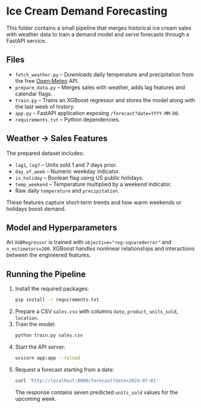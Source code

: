 # Ice Cream Demand Forecasting

This folder contains a small pipeline that merges historical ice cream sales with weather data to train a demand model and serve forecasts through a FastAPI service.

## Files

- `fetch_weather.py` – Downloads daily temperature and precipitation from the free [Open‑Meteo](https://open-meteo.com/) API.
- `prepare_data.py` – Merges sales with weather, adds lag features and calendar flags.
- `train.py` – Trains an XGBoost regressor and stores the model along with the last week of history.
- `app.py` – FastAPI application exposing `/forecast?date=YYYY-MM-DD`.
- `requirements.txt` – Python dependencies.

## Weather → Sales Features

The prepared dataset includes:

- `lag1`, `lag7` – Units sold 1 and 7 days prior.
- `day_of_week` – Numeric weekday indicator.
- `is_holiday` – Boolean flag using US public holidays.
- `temp_weekend` – Temperature multiplied by a weekend indicator.
- Raw daily `temperature` and `precipitation`.

These features capture short‑term trends and how warm weekends or holidays boost demand.

## Model and Hyperparameters

An `XGBRegressor` is trained with `objective="reg:squarederror"` and `n_estimators=200`. XGBoost handles nonlinear relationships and interactions between the engineered features.

## Running the Pipeline

1. Install the required packages:
   ```bash
   pip install -r requirements.txt
   ```
2. Prepare a CSV `sales.csv` with columns `date`, `product`, `units_sold`, `location`.
3. Train the model:
   ```bash
   python train.py sales.csv
   ```
4. Start the API server:
   ```bash
   uvicorn app:app --reload
   ```
5. Request a forecast starting from a date:
   ```bash
   curl 'http://localhost:8000/forecast?date=2024-07-01'
   ```
   The response contains seven predicted `units_sold` values for the upcoming week.
